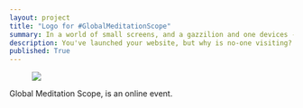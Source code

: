 ```yaml
---
layout: project
title: "Logo for #GlobalMeditationScope"
summary: In a world of small screens, and a gazzilion and one devices - we need to think about how we design the smallest of elements
description: You've launched your website, but why is no-one visiting? 
published: True
---
```


<figure class="feat-img">
	<img src="{{ site.baseurl }}/assets/dist/images/gms-logo.jpg" class="full" />
</figure>

<p class="p-intro">Global Meditation Scope, is an online event.</p>



